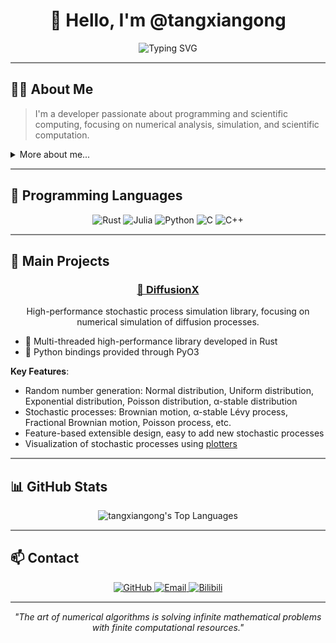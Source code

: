 <div align="center">

# 👋 Hello, I'm @tangxiangong

<img src="https://readme-typing-svg.herokuapp.com?font=Fira+Code&pause=1000&center=true&vCenter=true&width=435&lines=Scientific+Computing+Enthusiast;Numerical+Analysis+Focus;Rustacean" alt="Typing SVG" />

</div>

<hr style="height:2px;border-width:0;color:gray;background-color:gray">

## 🧑‍💻 About Me

> I'm a developer passionate about programming and scientific computing, focusing on numerical analysis, simulation, and scientific computation.

<details>
<summary>More about me...</summary>
<br>
As a numerical computing enthusiast, I'm dedicated to solving complex scientific problems with efficient algorithms. My coding style emphasizes performance and precision while maintaining clear, readable structure.
</details>

<hr style="height:2px;border-width:0;color:gray;background-color:gray">

## 🔧 Programming Languages

<div align="center">

<p>
<img src="https://img.shields.io/badge/Rust-F05032?style=for-the-badge&logo=rust&logoColor=white" alt="Rust" />
<img src="https://img.shields.io/badge/Julia-9558B2?style=for-the-badge&logo=julia&logoColor=white" alt="Julia" />
<img src="https://img.shields.io/badge/Python-3776AB?style=for-the-badge&logo=python&logoColor=white" alt="Python" />
<img src="https://img.shields.io/badge/C-00599C?style=for-the-badge&logo=c&logoColor=white" alt="C" />
<img src="https://img.shields.io/badge/C%2B%2B-00599C?style=for-the-badge&logo=c%2B%2B&logoColor=white" alt="C++" />
</p>
</div>

<hr style="height:2px;border-width:0;color:gray;background-color:gray">

## 🔭 Main Projects

<div align="center">
<h3><a href="https://github.com/tangxiangong/diffusionx">🦀 DiffusionX</a></h3>
<p>High-performance stochastic process simulation library, focusing on numerical simulation of diffusion processes.
</p>
</div>

- 🦀 Multi-threaded high-performance library developed in Rust
- 🐍 Python bindings provided through PyO3

**Key Features**:
- Random number generation: Normal distribution, Uniform distribution, Exponential distribution, Poisson distribution, α-stable distribution
- Stochastic processes: Brownian motion, α-stable Lévy process, Fractional Brownian motion, Poisson process, etc.
- Feature-based extensible design, easy to add new stochastic processes
- Visualization of stochastic processes using [plotters](https://github.com/plotters-rs/plotters)

<hr style="height:2px;border-width:0;color:gray;background-color:gray">

## 📊 GitHub Stats

<div align="center">
  <img src="https://github-readme-stats.vercel.app/api/top-langs/?username=tangxiangong&layout=compact&theme=tokyonight&langs_count=6&hide=javascript,html,css,jupyter%20notebook,scss,stylus,pug,typescript,vue" alt="tangxiangong's Top Languages" />
</div>

<hr style="height:2px;border-width:0;color:gray;background-color:gray">

## 📫 Contact

<div align="center">
  <a href="https://github.com/tangxiangong">
    <img src="https://img.shields.io/badge/GitHub-100000?style=for-the-badge&logo=github&logoColor=white" alt="GitHub" />
  </a>
  <a href="mailto:tangxiangong@gmail.com">
    <img src="https://img.shields.io/badge/Email-D14836?style=for-the-badge&logo=gmail&logoColor=white" alt="Email" />
  </a>
  <a href="https://space.bilibili.com/254144429">
    <img src="https://img.shields.io/badge/Bilibili-00A1D6?style=for-the-badge&logo=bilibili&logoColor=white" alt="Bilibili" />
  </a>
</div>

<hr style="height:2px;border-width:0;color:gray;background-color:gray">

<div align="center">
  <p><i>"The art of numerical algorithms is solving infinite mathematical problems with finite computational resources."</i></p>
</div> 
